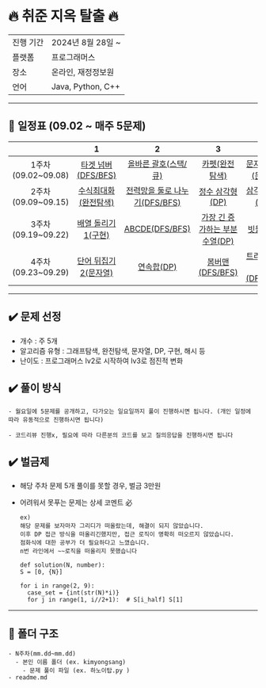 # 🔥 취준 지옥 탈출 🔥

<table>
  <tr>
    <td>진행 기간</td>
    <td>2024년 8월 28일 ~ </td>
  </tr>
  <tr>
    <td>플랫폼</td>
    <td>프로그래머스</td>
  </tr>
   <tr>
    <td>장소</td>
    <td>온라인, 재정정보원</td>
  </tr>
  <tr>
    <td>언어</td>
    <td>Java, Python, C++</td>
  </tr>
</table>

---

## **📅 일정표 (09.02 ~ 매주 5문제)**
| |1|2|3|4|5|
|:-:|:-:|:-:|:-:|:-:|:-:|
|1주차(09.02~09.08)|[타겟 넘버(DFS/BFS)](https://school.programmers.co.kr/learn/courses/30/lessons/43165)|[올바른 괄호(스택/큐)](https://school.programmers.co.kr/learn/courses/30/lessons/12909)|[카펫(완전탐색)](https://school.programmers.co.kr/learn/courses/30/lessons/42842)|[문자열 압축(문자열)](https://school.programmers.co.kr/learn/courses/30/lessons/60057)|[가장 큰 수(정렬)](https://school.programmers.co.kr/learn/courses/30/lessons/42746)|
|2주차(09.09~09.15)|[수식최대화(완전탐색)](https://school.programmers.co.kr/learn/courses/30/lessons/67257)|[전력망을 둘로 나누기(DFS/BFS)](https://school.programmers.co.kr/learn/courses/30/lessons/86971)|[정수 삼각형(DP)](https://school.programmers.co.kr/learn/courses/30/lessons/43105)|[삼각 달팽이(구현)](https://school.programmers.co.kr/learn/courses/30/lessons/68645)|[조이스틱(그리디)](https://school.programmers.co.kr/learn/courses/30/lessons/42860)|
|3주차(09.19~09.22)|[배열 돌리기1(구현)](https://www.acmicpc.net/problem/16926)|[ABCDE(DFS/BFS)](https://www.acmicpc.net/problem/13023)|[가장 긴 증가하는 부분 수열(DP)](https://www.acmicpc.net/problem/11053)|[빗물(구현)](https://www.acmicpc.net/problem/14719)|[숨바꼭질(DFS/BFS)](https://www.acmicpc.net/problem/13549)|
|4주차(09.23~09.29)|[단어 뒤집기2(문자열)](https://www.acmicpc.net/problem/17413)|[연속합(DP)](https://www.acmicpc.net/problem/1912)|[봄버맨(DFS/BFS)](https://www.acmicpc.net/problem/16918)|[트리의 부모찾기(DFS/BFS)](https://www.acmicpc.net/problem/11725)|

---

## ✔️ 문제 선정
  - 개수 : 주 5개
  - 알고리즘 유형 : 그래프탐색, 완전탐색, 문자열, DP, 구현, 해시 등
  - 난이도 : 프로그래머스 lv2로 시작하여 lv3로 점진적 변화  
   
## ✔️ 풀이 방식 
    - 월요일에 5문제를 공개하고, 다가오는 일요일까지 풀이 진행하시면 됩니다. (개인 일정에 따라 유동적으로 진행하시면 됩니다)
    
    - 코드리뷰 진행x, 필요에 따라 다른분의 코드를 보고 질의응답을 진행하시면 됩니다

## ✔️ 벌금제
  - 해당 주차 문제 5개 풀이를 못할 경우, 벌금 3만원
  - 어려워서 못푸는 문제는 상세 코멘트 必

        ex)  
        해당 문제를 보자마자 그리디가 떠올랐는데, 해결이 되지 않았습니다. 
        이후 DP 접근 방식을 떠올리긴했지만, 접근 로직이 명확히 떠오르지 않았습니다. 
        점화식에 대한 공부가 더 필요하다고 느꼈습니다. 
        n번 라인에서 ~~로직을 떠올리지 못했습니다

        def solution(N, number):
        S = [0, {N}]

        for i in range(2, 9):
          case_set = {int(str(N)*i)}
          for j in range(1, i//2+1):  # S[i_half] S[1]

---

## 👶 폴더 구조

    - N주차(mm.dd~mm.dd)
      - 본인 이름 폴더 (ex. kimyongsang) 
        - 문제 풀이 파일 (ex. 하노이탑.py )      
    - readme.md

